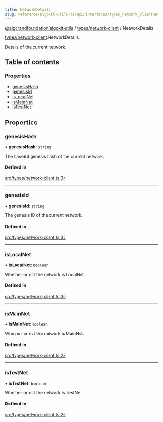 ```yaml
---
title: NetworkDetails
slug: reference/algokit-utils-ts/api/interfaces/types_network_clientnetworkdetails
---
```

[@algorandfoundation/algokit-utils](/reference/algokit-utils-ts/api/overview) / [types/network-client](/reference/algokit-utils-ts/api/modules/types_network_client/) / NetworkDetails



[types/network-client](/reference/algokit-utils-ts/api/modules/types_network_client/).NetworkDetails

Details of the current network.

## Table of contents

### Properties

- [genesisHash](#genesishash)
- [genesisId](#genesisid)
- [isLocalNet](#islocalnet)
- [isMainNet](#ismainnet)
- [isTestNet](#istestnet)

## Properties

### genesisHash

• **genesisHash**: `string`

The base64 genesis hash of the current network.

#### Defined in

[src/types/network-client.ts:34](https://github.com/algorandfoundation/algokit-utils-ts/blob/main/src/types/network-client.ts#L34)

___

### genesisId

• **genesisId**: `string`

The genesis ID of the current network.

#### Defined in

[src/types/network-client.ts:32](https://github.com/algorandfoundation/algokit-utils-ts/blob/main/src/types/network-client.ts#L32)

___

### isLocalNet

• **isLocalNet**: `boolean`

Whether or not the network is LocalNet.

#### Defined in

[src/types/network-client.ts:30](https://github.com/algorandfoundation/algokit-utils-ts/blob/main/src/types/network-client.ts#L30)

___

### isMainNet

• **isMainNet**: `boolean`

Whether or not the network is MainNet.

#### Defined in

[src/types/network-client.ts:28](https://github.com/algorandfoundation/algokit-utils-ts/blob/main/src/types/network-client.ts#L28)

___

### isTestNet

• **isTestNet**: `boolean`

Whether or not the network is TestNet.

#### Defined in

[src/types/network-client.ts:26](https://github.com/algorandfoundation/algokit-utils-ts/blob/main/src/types/network-client.ts#L26)